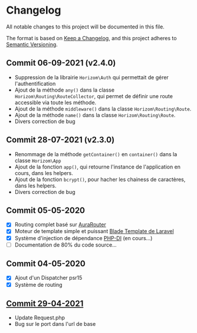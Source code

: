 # Changelog

All notable changes to this project will be documented in this file.

The format is based on [Keep a Changelog](https://keepachangelog.com/en/1.0.0/),
and this project adheres to [Semantic Versioning](https://semver.org/spec/v2.0.0.html).

## Commit 06-09-2021 (v2.4.0)

- Suppression de la librairie `Horizom\Auth` qui permettait de gérer l'authentification
- Ajout de la méthode `any()` dans la classe `Horizom\Routing\RouteCollector`, qui permet de définir une route accessible via toute les méthode.
- Ajout de la méthode `middleware()` dans la classe `Horizom\Routing\Route`.
- Ajout de la méthode `name()` dans la classe `Horizom\Routing\Route`.
- Divers correction de bug

## Commit 28-07-2021 (v2.3.0)

- Renommage de la méthode `getContainer()` en `container()` dans la classe `Horizom\App`
- Ajout de la fonction `app()`, qui retourne l'instance de l'application en cours, dans les helpers.
- Ajout de la fonction `bcrypt()`, pour hacher les chainess de caractères, dans les helpers.
- Divers correction de bug

## Commit 05-05-2020

- [x] Routing complet basé sur [AuraRouter](http://auraphp.com/packages/3.x/Router)
- [x] Moteur de template simple et puissant [Blade Template de Laravel](https://laravel.com/docs/5.8/blade)
- [x] Système d'injection de dépendance [PHP-DI](http://php-di.org/) (en cours...)
- [ ] Documentation de 80% du code source...

## Commit 04-05-2020

- [x] Ajout d'un Dispatcher psr15
- [x] Système de routing

## [Commit 29-04-2021](https://github.com/horizom/core/commit/23404ed487e0b967b74ab3a9770ccf37ec058818)

- Update Request.php
- Bug sur le port dans l'url de base
